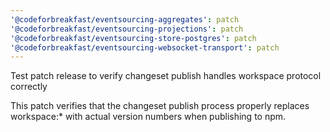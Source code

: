 ```yaml
---
'@codeforbreakfast/eventsourcing-aggregates': patch
'@codeforbreakfast/eventsourcing-projections': patch
'@codeforbreakfast/eventsourcing-store-postgres': patch
'@codeforbreakfast/eventsourcing-websocket-transport': patch
---
```


Test patch release to verify changeset publish handles workspace protocol correctly

This patch verifies that the changeset publish process properly replaces workspace:\* with actual version numbers when publishing to npm.
